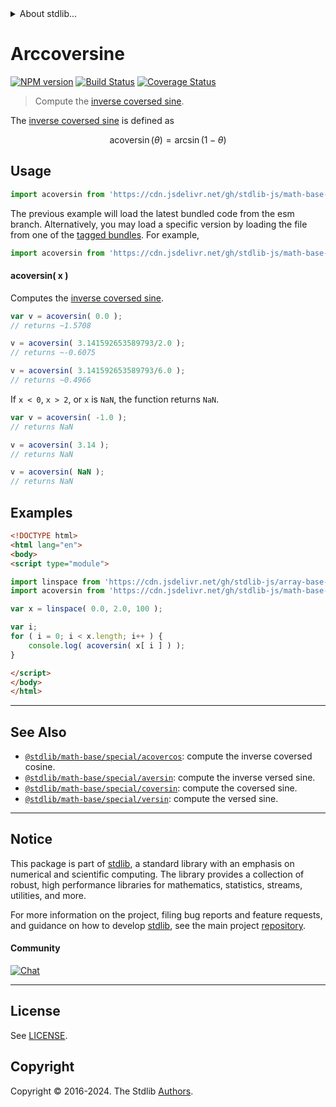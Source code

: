 <!--

@license Apache-2.0

Copyright (c) 2024 The Stdlib Authors.

Licensed under the Apache License, Version 2.0 (the "License");
you may not use this file except in compliance with the License.
You may obtain a copy of the License at

   http://www.apache.org/licenses/LICENSE-2.0

Unless required by applicable law or agreed to in writing, software
distributed under the License is distributed on an "AS IS" BASIS,
WITHOUT WARRANTIES OR CONDITIONS OF ANY KIND, either express or implied.
See the License for the specific language governing permissions and
limitations under the License.

-->


<details>
  <summary>
    About stdlib...
  </summary>
  <p>We believe in a future in which the web is a preferred environment for numerical computation. To help realize this future, we've built stdlib. stdlib is a standard library, with an emphasis on numerical and scientific computation, written in JavaScript (and C) for execution in browsers and in Node.js.</p>
  <p>The library is fully decomposable, being architected in such a way that you can swap out and mix and match APIs and functionality to cater to your exact preferences and use cases.</p>
  <p>When you use stdlib, you can be absolutely certain that you are using the most thorough, rigorous, well-written, studied, documented, tested, measured, and high-quality code out there.</p>
  <p>To join us in bringing numerical computing to the web, get started by checking us out on <a href="https://github.com/stdlib-js/stdlib">GitHub</a>, and please consider <a href="https://opencollective.com/stdlib">financially supporting stdlib</a>. We greatly appreciate your continued support!</p>
</details>

# Arccoversine

[![NPM version][npm-image]][npm-url] [![Build Status][test-image]][test-url] [![Coverage Status][coverage-image]][coverage-url] <!-- [![dependencies][dependencies-image]][dependencies-url] -->

> Compute the [inverse coversed sine][inverse-coversed-sine].

<section class="intro">

The [inverse coversed sine][inverse-coversed-sine] is defined as

<!-- <equation class="equation" label="eq:arccoversine" align="center" raw="\operatorname{acoversin}(\theta) = \arcsin(1-\theta)" alt="Inverse coversed sine."> -->

```math
\mathop{\mathrm{acoversin}}(\theta) = \arcsin(1-\theta)
```

<!-- <div class="equation" align="center" data-raw-text="\operatorname{acoversin}(\theta) = \arcsin(1-\theta)" data-equation="eq:arccoversine">
    <img src="https://cdn.jsdelivr.net/gh/stdlib-js/stdlib@bb29798906e119fcb2af99e94b60407a270c9b32/lib/node_modules/@stdlib/math/base/special/acoversin/docs/img/equation_arccoversine.svg" alt="Inverse coversed sine.">
    <br>
</div> -->

<!-- </equation> -->

</section>

<!-- /.intro -->



<section class="usage">

## Usage

```javascript
import acoversin from 'https://cdn.jsdelivr.net/gh/stdlib-js/math-base-special-acoversin@esm/index.mjs';
```
The previous example will load the latest bundled code from the esm branch. Alternatively, you may load a specific version by loading the file from one of the [tagged bundles](https://github.com/stdlib-js/math-base-special-acoversin/tags). For example,

```javascript
import acoversin from 'https://cdn.jsdelivr.net/gh/stdlib-js/math-base-special-acoversin@v0.2.2-esm/index.mjs';
```

#### acoversin( x )

Computes the [inverse coversed sine][inverse-coversed-sine].

```javascript
var v = acoversin( 0.0 );
// returns ~1.5708

v = acoversin( 3.141592653589793/2.0 );
// returns ~-0.6075

v = acoversin( 3.141592653589793/6.0 );
// returns ~0.4966
```

If `x < 0`, `x > 2`, or `x` is `NaN`, the function returns `NaN`.

```javascript
var v = acoversin( -1.0 );
// returns NaN

v = acoversin( 3.14 );
// returns NaN

v = acoversin( NaN );
// returns NaN
```

</section>

<!-- /.usage -->

<section class="examples">

## Examples

<!-- eslint no-undef: "error" -->

```html
<!DOCTYPE html>
<html lang="en">
<body>
<script type="module">

import linspace from 'https://cdn.jsdelivr.net/gh/stdlib-js/array-base-linspace@esm/index.mjs';
import acoversin from 'https://cdn.jsdelivr.net/gh/stdlib-js/math-base-special-acoversin@esm/index.mjs';

var x = linspace( 0.0, 2.0, 100 );

var i;
for ( i = 0; i < x.length; i++ ) {
    console.log( acoversin( x[ i ] ) );
}

</script>
</body>
</html>
```

</section>

<!-- /.examples -->

<!-- C interface documentation. -->



<!-- Section for related `stdlib` packages. Do not manually edit this section, as it is automatically populated. -->

<section class="related">

* * *

## See Also

-   <span class="package-name">[`@stdlib/math-base/special/acovercos`][@stdlib/math/base/special/acovercos]</span><span class="delimiter">: </span><span class="description">compute the inverse coversed cosine.</span>
-   <span class="package-name">[`@stdlib/math-base/special/aversin`][@stdlib/math/base/special/aversin]</span><span class="delimiter">: </span><span class="description">compute the inverse versed sine.</span>
-   <span class="package-name">[`@stdlib/math-base/special/coversin`][@stdlib/math/base/special/coversin]</span><span class="delimiter">: </span><span class="description">compute the coversed sine.</span>
-   <span class="package-name">[`@stdlib/math-base/special/versin`][@stdlib/math/base/special/versin]</span><span class="delimiter">: </span><span class="description">compute the versed sine.</span>

</section>

<!-- /.related -->

<!-- Section for all links. Make sure to keep an empty line after the `section` element and another before the `/section` close. -->


<section class="main-repo" >

* * *

## Notice

This package is part of [stdlib][stdlib], a standard library with an emphasis on numerical and scientific computing. The library provides a collection of robust, high performance libraries for mathematics, statistics, streams, utilities, and more.

For more information on the project, filing bug reports and feature requests, and guidance on how to develop [stdlib][stdlib], see the main project [repository][stdlib].

#### Community

[![Chat][chat-image]][chat-url]

---

## License

See [LICENSE][stdlib-license].


## Copyright

Copyright &copy; 2016-2024. The Stdlib [Authors][stdlib-authors].

</section>

<!-- /.stdlib -->

<!-- Section for all links. Make sure to keep an empty line after the `section` element and another before the `/section` close. -->

<section class="links">

[npm-image]: http://img.shields.io/npm/v/@stdlib/math-base-special-acoversin.svg
[npm-url]: https://npmjs.org/package/@stdlib/math-base-special-acoversin

[test-image]: https://github.com/stdlib-js/math-base-special-acoversin/actions/workflows/test.yml/badge.svg?branch=v0.2.2
[test-url]: https://github.com/stdlib-js/math-base-special-acoversin/actions/workflows/test.yml?query=branch:v0.2.2

[coverage-image]: https://img.shields.io/codecov/c/github/stdlib-js/math-base-special-acoversin/main.svg
[coverage-url]: https://codecov.io/github/stdlib-js/math-base-special-acoversin?branch=v0.2.2

<!--

[dependencies-image]: https://img.shields.io/david/stdlib-js/math-base-special-acoversin.svg
[dependencies-url]: https://david-dm.org/stdlib-js/math-base-special-acoversin/main

-->

[chat-image]: https://img.shields.io/gitter/room/stdlib-js/stdlib.svg
[chat-url]: https://app.gitter.im/#/room/#stdlib-js_stdlib:gitter.im

[stdlib]: https://github.com/stdlib-js/stdlib

[stdlib-authors]: https://github.com/stdlib-js/stdlib/graphs/contributors

[umd]: https://github.com/umdjs/umd
[es-module]: https://developer.mozilla.org/en-US/docs/Web/JavaScript/Guide/Modules

[deno-url]: https://github.com/stdlib-js/math-base-special-acoversin/tree/deno
[deno-readme]: https://github.com/stdlib-js/math-base-special-acoversin/blob/deno/README.md
[umd-url]: https://github.com/stdlib-js/math-base-special-acoversin/tree/umd
[umd-readme]: https://github.com/stdlib-js/math-base-special-acoversin/blob/umd/README.md
[esm-url]: https://github.com/stdlib-js/math-base-special-acoversin/tree/esm
[esm-readme]: https://github.com/stdlib-js/math-base-special-acoversin/blob/esm/README.md
[branches-url]: https://github.com/stdlib-js/math-base-special-acoversin/blob/main/branches.md

[stdlib-license]: https://raw.githubusercontent.com/stdlib-js/math-base-special-acoversin/main/LICENSE

[inverse-coversed-sine]: https://en.wikipedia.org/wiki/Versine

<!-- <related-links> -->

[@stdlib/math/base/special/acovercos]: https://github.com/stdlib-js/math-base-special-acovercos/tree/esm

[@stdlib/math/base/special/aversin]: https://github.com/stdlib-js/math-base-special-aversin/tree/esm

[@stdlib/math/base/special/coversin]: https://github.com/stdlib-js/math-base-special-coversin/tree/esm

[@stdlib/math/base/special/versin]: https://github.com/stdlib-js/math-base-special-versin/tree/esm

<!-- </related-links> -->

</section>

<!-- /.links -->
